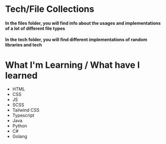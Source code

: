 # Tech/File Collections

#### In the files folder, you will find info about the usages and implementations of a lot of different file types
#### In the tech folder, you will find different implementations of random libraries and tech

# What I'm Learning / What have I learned

* HTML
* CSS
* JS
* SCSS
* Tailwind CSS
* Typescript
* Java
* Python
* C# 
* Golang
